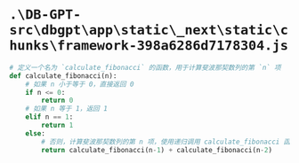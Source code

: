 # `.\DB-GPT-src\dbgpt\app\static\_next\static\chunks\framework-398a6286d7178304.js`

```py
# 定义一个名为 `calculate_fibonacci` 的函数，用于计算斐波那契数列的第 `n` 项
def calculate_fibonacci(n):
    # 如果 n 小于等于 0，直接返回 0
    if n <= 0:
        return 0
    # 如果 n 等于 1，返回 1
    elif n == 1:
        return 1
    else:
        # 否则，计算斐波那契数列的第 n 项，使用递归调用 calculate_fibonacci 函数
        return calculate_fibonacci(n-1) + calculate_fibonacci(n-2)
```